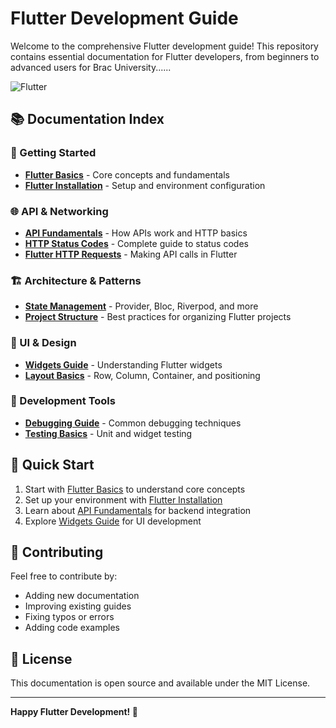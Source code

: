 # Flutter Development Guide

Welcome to the comprehensive Flutter development guide! This repository contains essential documentation for Flutter developers, from beginners to advanced users for Brac University......



![Flutter](https://encrypted-tbn0.gstatic.com/images?q=tbn:ANd9GcQKzBiyb474nufXDfxgeibPLZhaNGauTh51sA&s)

## 📚 Documentation Index

### 🚀 Getting Started
- **[Flutter Basics](./docs/flutter-basics.md)** - Core concepts and fundamentals
- **[Flutter Installation](./docs/flutter-installation.md)** - Setup and environment configuration

### 🌐 API & Networking
- **[API Fundamentals](./docs/api-fundamentals.md)** - How APIs work and HTTP basics
- **[HTTP Status Codes](./docs/http-status-codes.md)** - Complete guide to status codes
- **[Flutter HTTP Requests](./docs/flutter-http-requests.md)** - Making API calls in Flutter

### 🏗️ Architecture & Patterns
- **[State Management](./docs/state-management.md)** - Provider, Bloc, Riverpod, and more
- **[Project Structure](./docs/project-structure.md)** - Best practices for organizing Flutter projects

### 🎨 UI & Design
- **[Widgets Guide](./docs/widgets-guide.md)** - Understanding Flutter widgets
- **[Layout Basics](./docs/layout-basics.md)** - Row, Column, Container, and positioning

### 🔧 Development Tools
- **[Debugging Guide](./docs/debugging-guide.md)** - Common debugging techniques
- **[Testing Basics](./docs/testing-basics.md)** - Unit and widget testing

## 🎯 Quick Start

1. Start with [Flutter Basics](./docs/flutter-basics.md) to understand core concepts
2. Set up your environment with [Flutter Installation](./docs/flutter-installation.md)
3. Learn about [API Fundamentals](./docs/api-fundamentals.md) for backend integration
4. Explore [Widgets Guide](./docs/widgets-guide.md) for UI development

## 🤝 Contributing

Feel free to contribute by:
- Adding new documentation
- Improving existing guides
- Fixing typos or errors
- Adding code examples

## 📝 License

This documentation is open source and available under the MIT License.

---

**Happy Flutter Development! 🎉**
